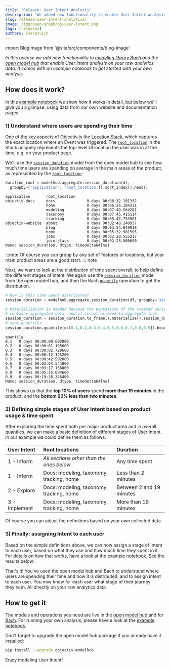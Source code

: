 ```yaml
---
title: "Release: User Intent Analysis"
description: "We added new functionality to enable User Intent analysis on your raw analytics data. See the example notebook to get started."
slug: release-user-intent-analytics/
image: /img/open-graph/og-user-intent.png
tags: [releases]
authors: ivarpruijn
---
```


<head>
  <meta property="og:title" content="Release: User Intent Analysis" />
</head>


import BlogImage from '@site/src/components/blog-image'

[example-notebook]: https://objectiv.io/docs/modeling/example-notebooks/user-intent/
[locations]: https://objectiv.io/docs/tracking/core-concepts/locations
[root_location]: https://objectiv.io/docs/taxonomy/reference/location-contexts/RootLocationContext/
[session_duration]: https://objectiv.io/docs/modeling/open-model-hub/models/aggregation/session_duration/
[quantile]: https://objectiv.io/docs/modeling/bach/api-reference/DataFrame/quantile/
[model-hub]: https://objectiv.io/docs/modeling/
[bach]: https://objectiv.io/docs/modeling/bach/

*In this release we add new functionality to [modeling library Bach][bach] and the [open model hub][model-hub] 
that enable User Intent analysis on your raw analytics data. It comes with an example notebook to get started 
with your own analysis.*

<!--truncate-->

## How does it work?

In this [example notebook][example-notebook] we show how it works in detail, but below we'll give you a 
glimpse, using data from our own website and documentation pages.

### 1) Understand where users are spending their time
One of the key aspects of Objectiv is the [Location Stack][locations], which captures the exact location 
where an Event was triggered. The [`root_location`][root_location] in the Stack uniquely represents the 
top-level UI location the user was in at the time, e.g. on your product page.

We'll use the [`session_duration`][session_duration] model from the open model hub to see how much time users 
are spending on average in the main areas of the product, as represented by the 
[`root_location`][root_location]:

```python
duration_root = modelhub.aggregate.session_duration(df, 
  groupby=['application', 'root_location']).sort_index().head()
```
```
application       root_location
objectiv-docs     docs              0 days 00:06:32.101332
                  home              0 days 00:06:26.184331
                  modeling          0 days 00:07:49.564281
                  taxonomy          0 days 00:07:45.415114
                  tracking          0 days 00:05:47.753501
objectiv-website  about             0 days 00:02:48.240937
                  blog              0 days 00:03:54.849918
                  home              0 days 00:05:32.901595
                  jobs              0 days 00:02:20.555217
                  join-slack        0 days 00:02:28.560690
Name: session_duration, dtype: timedelta64[ns]
```

:::note
Of course you can group by any set of features or locations, but your main product areas are a good start.
::: note

Next, we want to look at the distribution of time spent overall, to help define the different stages of 
intent. We again use the [`session_duration`][session_duration] model from the open model hub, and then the 
Bach [`quantile`][quantile] operation to get the distribution.

```python
# how is this time spent distributed?
session_duration = modelhub.aggregate.session_duration(df, groupby='session_id')

# materialization is needed because the expression of the created series 
# contains aggregated data, and it is not allowed to aggregate that.
session_duration = session_duration.to_frame().materialize().session_duration
# show quantiles
session_duration.quantile(q=[0.1,0.2,0.3,0.4,0.5,0.6,0.7,0.8,0.9]).head(10)
```
```
quantile
0.1   0 days 00:00:00.602000
0.2   0 days 00:00:01.195600
0.3   0 days 00:00:02.728600
0.4   0 days 00:00:12.125200
0.5   0 days 00:00:42.592000
0.6   0 days 00:02:04.544800
0.7   0 days 00:03:17.138000
0.8   0 days 00:05:35.084600
0.9   0 days 00:19:38.346400
Name: session_duration, dtype: timedelta64[ns]
```

This shows us that the **top 10% of users** spend **more than 19 minutes** in the product, and the 
**bottom 60% less than two minutes**.

### 2) Defining simple stages of User Intent based on product usage & time spent
After exploring the time spent both per major product area and in overall quantiles, we can make a basic 
definition of different stages of User Intent. In our example we could define them as follows:

| User Intent   | Root locations                            | Duration
| :--           | :--                                       | :--           
| 1 - Inform    | *All sections other than the ones below*  | Any time spent
| 1 - Inform    | Docs: modeling, taxonomy, tracking, home  | Less than 2 minutes
| 2 - Explore   | Docs: modeling, taxonomy, tracking, home  | Between 2 and 19 minutes
| 3 - Implement | Docs: modeling, taxonomy, tracking, home  | More than 19 minutes

Of course you can adjust the definitions based on your own collected data. 

### 3) Finally: assigning Intent to each user
Based on the simple definitions above, we can now assign a stage of Intent to each user, based on what they 
use and how much time they spent in it. For details on how that works, have a look at the 
[example notebook][example-notebook]. See the results below:

<BlogImage 
  url='img/blog/releases/20220422-user-intent-results.png'
  caption="Results for User Intent analysis on our website and documentation pages"
/>

That's it! You've used the open model hub and Bach to understand where users are spending their time and how 
it is distributed, and to assign intent to each user. You now know for each user what stage of their journey 
they're in. All directly on your raw analytics data.

## How to get it
The models and operations you need are live in the [open model hub][model-hub] and for [Bach][bach]. For 
running your own analysis, please have a look at the [example notebook][example-notebook].

Don't forget to upgrade the open model hub package if you already have it installed: 

```bash
pip install --upgrade objectiv-modelhub
```

Enjoy modeling User Intent!
